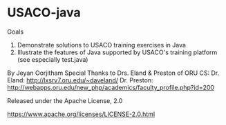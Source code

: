 USACO-java
==========

Goals

1. Demonstrate solutions to USACO training exercises in Java
2. Illustrate the features of Java supported by USACO's training platform (see especially test.java)

By Jeyan Oorjitham
Special Thanks to Drs. Eland & Preston of ORU CS: 
Dr. Eland: http://lxsrv7.oru.edu/~daveland/
Dr. Preston: http://webapps.oru.edu/new_php/academics/faculty_profile.php?id=200

Released under the Apache License, 2.0

https://www.apache.org/licenses/LICENSE-2.0.html
